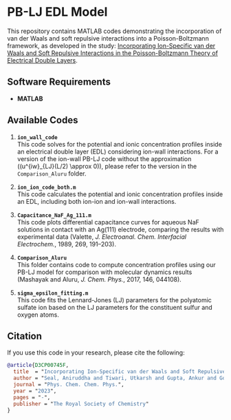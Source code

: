 # PB-LJ EDL Model

This repository contains MATLAB codes demonstrating the incorporation of van der Waals and soft repulsive interactions into a Poisson-Boltzmann framework, as developed in the study: [Incorporating Ion-Specific van der Waals and Soft Repulsive Interactions in the Poisson-Boltzmann Theory of Electrical Double Layers](http://dx.doi.org/10.1039/D3CP00745F).

## Software Requirements

- **MATLAB**

## Available Codes

1. **`ion_wall_code`**  
   This code solves for the potential and ionic concentration profiles inside an electrical double layer (EDL) considering ion-wall interactions. For a version of the ion-wall PB-LJ code without the approximation \((u^{iw}_{LJ}(L/2) \approx 0)\), please refer to the version in the `Comparison_Aluru` folder.

2. **`ion_ion_code_both.m`**  
   This code calculates the potential and ionic concentration profiles inside an EDL, including both ion-ion and ion-wall interactions.

3. **`Capacitance_NaF_Ag_111.m`**  
   This code plots differential capacitance curves for aqueous NaF solutions in contact with an Ag(111) electrode, comparing the results with experimental data (Valette, *J. Electroanal. Chem. Interfacial Electrochem.*, 1989, 269, 191–203).

4. **`Comparison_Aluru`**  
   This folder contains code to compute concentration profiles using our PB-LJ model for comparison with molecular dynamics results (Mashayak and Aluru, *J. Chem. Phys.*, 2017, 146, 044108).

5. **`sigma_epsilon_fitting.m`**  
   This code fits the Lennard-Jones (LJ) parameters for the polyatomic sulfate ion based on the LJ parameters for the constituent sulfur and oxygen atoms.

## Citation

If you use this code in your research, please cite the following:

```bibtex
@article{D3CP00745F,
  title  = "Incorporating Ion-Specific van der Waals and Soft Repulsive Interactions in the Poisson-Boltzmann Theory of Electrical Double Layers",
  author = "Seal, Aniruddha and Tiwari, Utkarsh and Gupta, Ankur and Govind Rajan, Ananth",
  journal = "Phys. Chem. Chem. Phys.",
  year = "2023",
  pages = "-",
  publisher = "The Royal Society of Chemistry"
}
